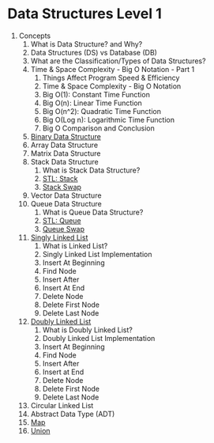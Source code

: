# Data Structures Level 1

1. Concepts
    1. What is Data Structure? and Why?
    2. Data Structures (DS) vs Database (DB)
    3. What are the Classification/Types of Data Structures?
    4. Time & Space Complexity - Big O Notation - Part 1
        1. Things Affect Program Speed & Efficiency
        2. Time & Space Complexity - Big O Notation
        3. Big O(1): Constant Time Function
        4. Big O(n): Linear Time Function
        5. Big O(n^2): Quadratic Time Function
        6. Big O(Log n): Logarithmic Time Function
        7. Big O Comparison and Conclusion
    5. [Binary Data Structure](src/_1_concepts/_1_5_binary_data_structure)
    6. Array Data Structure
    7. Matrix Data Structure
    8. Stack Data Structure
        1. What is Stack Data Structure?
        2. [STL: Stack](src/_1_concepts/_1_8_stack_data_structure/_1_8_2_stl_stack)
        3. [Stack Swap](src/_1_concepts/_1_8_stack_data_structure/_1_8_3_stack_swap)
    9. Vector Data Structure
    10. Queue Data Structure
        1. What is Queue Data Structure?
        2. [STL: Queue](src/_1_concepts/_1_10_queue_data_structure/_1_10_2_stl_queue)
        3. [Queue Swap](src/_1_concepts/_1_10_queue_data_structure/_1_10_3_queue_swap)
    11. [Singly Linked List](src/_1_concepts/_1_11_singly_linked_list)
        1. What is Linked List?
        2. Singly Linked List Implementation
        3. Insert At Beginning
        4. Find Node
        5. Insert After
        6. Insert At End
        7. Delete Node
        8. Delete First Node
        9. Delete Last Node
    12. [Doubly Linked List](src/_1_concepts/_1_12_doubly_linked_list)
        1. What is Doubly Linked List?
        2. Doubly Linked List Implementation
        3. Insert At Beginning
        4. Find Node
        5. Insert After
        6. Insert at End
        7. Delete Node
        8. Delete First Node
        9. Delete Last Node
    13. Circular Linked List
    14. Abstract Data Type (ADT)
    15. [Map](src/_1_concepts/_1_15_map)
    16. [Union](src/_1_concepts/_1_16_union)